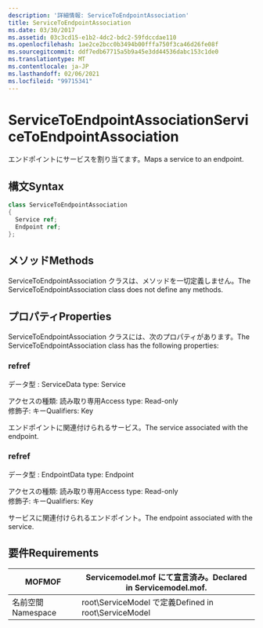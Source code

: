```yaml
---
description: '詳細情報: ServiceToEndpointAssociation'
title: ServiceToEndpointAssociation
ms.date: 03/30/2017
ms.assetid: 03c3cd15-e1b2-4dc2-bdc2-59fdccdae110
ms.openlocfilehash: 1ae2ce2bcc0b3494b00fffa750f3ca46d26fe08f
ms.sourcegitcommit: ddf7edb67715a5b9a45e3dd44536dabc153c1de0
ms.translationtype: MT
ms.contentlocale: ja-JP
ms.lasthandoff: 02/06/2021
ms.locfileid: "99715341"
---
```

# <a name="servicetoendpointassociation"></a><span data-ttu-id="0685d-103">ServiceToEndpointAssociation</span><span class="sxs-lookup"><span data-stu-id="0685d-103">ServiceToEndpointAssociation</span></span>

<span data-ttu-id="0685d-104">エンドポイントにサービスを割り当てます。</span><span class="sxs-lookup"><span data-stu-id="0685d-104">Maps a service to an endpoint.</span></span>  
  
## <a name="syntax"></a><span data-ttu-id="0685d-105">構文</span><span class="sxs-lookup"><span data-stu-id="0685d-105">Syntax</span></span>  
  
```csharp
class ServiceToEndpointAssociation  
{  
  Service ref;  
  Endpoint ref;  
};  
```  
  
## <a name="methods"></a><span data-ttu-id="0685d-106">メソッド</span><span class="sxs-lookup"><span data-stu-id="0685d-106">Methods</span></span>  

 <span data-ttu-id="0685d-107">ServiceToEndpointAssociation クラスは、メソッドを一切定義しません。</span><span class="sxs-lookup"><span data-stu-id="0685d-107">The ServiceToEndpointAssociation class does not define any methods.</span></span>  
  
## <a name="properties"></a><span data-ttu-id="0685d-108">プロパティ</span><span class="sxs-lookup"><span data-stu-id="0685d-108">Properties</span></span>  

 <span data-ttu-id="0685d-109">ServiceToEndpointAssociation クラスには、次のプロパティがあります。</span><span class="sxs-lookup"><span data-stu-id="0685d-109">The ServiceToEndpointAssociation class has the following properties:</span></span>  
  
### <a name="ref"></a><span data-ttu-id="0685d-110">ref</span><span class="sxs-lookup"><span data-stu-id="0685d-110">ref</span></span>  

 <span data-ttu-id="0685d-111">データ型 : Service</span><span class="sxs-lookup"><span data-stu-id="0685d-111">Data type: Service</span></span>  
  
 <span data-ttu-id="0685d-112">アクセスの種類: 読み取り専用</span><span class="sxs-lookup"><span data-stu-id="0685d-112">Access type: Read-only</span></span>  
<span data-ttu-id="0685d-113">修飾子: キー</span><span class="sxs-lookup"><span data-stu-id="0685d-113">Qualifiers: Key</span></span>  
  
 <span data-ttu-id="0685d-114">エンドポイントに関連付けられるサービス。</span><span class="sxs-lookup"><span data-stu-id="0685d-114">The service associated with the endpoint.</span></span>  
  
### <a name="ref"></a><span data-ttu-id="0685d-115">ref</span><span class="sxs-lookup"><span data-stu-id="0685d-115">ref</span></span>  

 <span data-ttu-id="0685d-116">データ型 : Endpoint</span><span class="sxs-lookup"><span data-stu-id="0685d-116">Data type: Endpoint</span></span>  
  
 <span data-ttu-id="0685d-117">アクセスの種類: 読み取り専用</span><span class="sxs-lookup"><span data-stu-id="0685d-117">Access type: Read-only</span></span>  
<span data-ttu-id="0685d-118">修飾子: キー</span><span class="sxs-lookup"><span data-stu-id="0685d-118">Qualifiers: Key</span></span>  
  
 <span data-ttu-id="0685d-119">サービスに関連付けられるエンドポイント。</span><span class="sxs-lookup"><span data-stu-id="0685d-119">The endpoint associated with the service.</span></span>  
  
## <a name="requirements"></a><span data-ttu-id="0685d-120">要件</span><span class="sxs-lookup"><span data-stu-id="0685d-120">Requirements</span></span>  
  
|<span data-ttu-id="0685d-121">MOF</span><span class="sxs-lookup"><span data-stu-id="0685d-121">MOF</span></span>|<span data-ttu-id="0685d-122">Servicemodel.mof にて宣言済み。</span><span class="sxs-lookup"><span data-stu-id="0685d-122">Declared in Servicemodel.mof.</span></span>|  
|---------|-----------------------------------|  
|<span data-ttu-id="0685d-123">名前空間</span><span class="sxs-lookup"><span data-stu-id="0685d-123">Namespace</span></span>|<span data-ttu-id="0685d-124">root\ServiceModel で定義</span><span class="sxs-lookup"><span data-stu-id="0685d-124">Defined in root\ServiceModel</span></span>|
